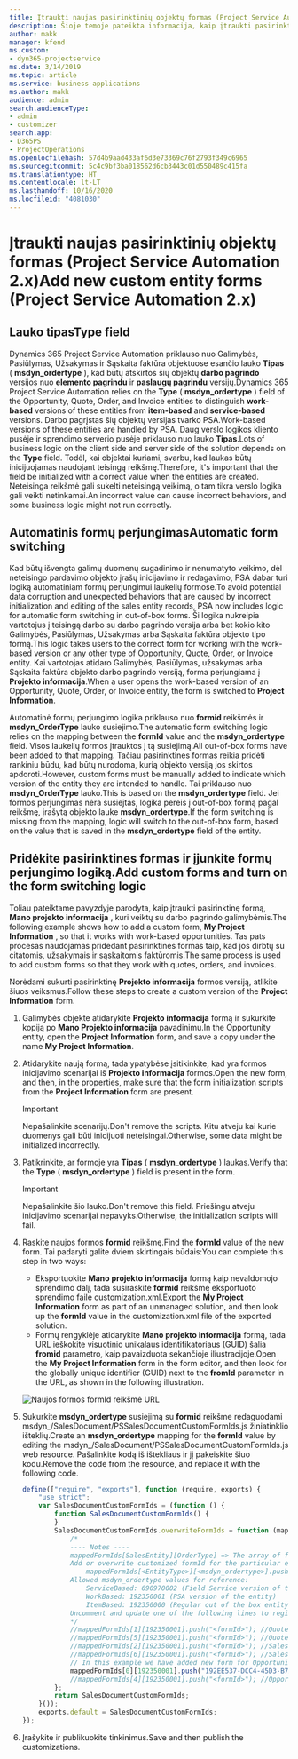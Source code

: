 ```yaml
---
title: Įtraukti naujas pasirinktinių objektų formas (Project Service Automation 2.x)
description: Šioje temoje pateikta informacija, kaip įtraukti pasirinktinių objektų formas, skirtas galimybėms, pasiūlymams, užsakymams arba sąskaitoms faktūroms Dynamics 365 Project Service Automation 2.x.
author: makk
manager: kfend
ms.custom:
- dyn365-projectservice
ms.date: 3/14/2019
ms.topic: article
ms.service: business-applications
ms.author: makk
audience: admin
search.audienceType:
- admin
- customizer
search.app:
- D365PS
- ProjectOperations
ms.openlocfilehash: 57d4b9aad433af6d3e73369c76f2793f349c6965
ms.sourcegitcommit: 5c4c9bf3ba018562d6cb3443c01d550489c415fa
ms.translationtype: HT
ms.contentlocale: lt-LT
ms.lasthandoff: 10/16/2020
ms.locfileid: "4081030"
---
```

# <a name="add-new-custom-entity-forms-project-service-automation-2x"></a><span data-ttu-id="75d09-103">Įtraukti naujas pasirinktinių objektų formas (Project Service Automation 2.x)</span><span class="sxs-lookup"><span data-stu-id="75d09-103">Add new custom entity forms (Project Service Automation 2.x)</span></span>

## <a name="type-field"></a><span data-ttu-id="75d09-104">Lauko tipas</span><span class="sxs-lookup"><span data-stu-id="75d09-104">Type field</span></span> 

<span data-ttu-id="75d09-105">Dynamics 365 Project Service Automation priklauso nuo Galimybės, Pasiūlymas, Užsakymas ir Sąskaita faktūra objektuose esančio lauko **Tipas** ( **msdyn\_ordertype** ), kad būtų atskirtos šių objektų **darbo pagrindo** versijos nuo **elemento pagrindu** ir **paslaugų pagrindu** versijų.</span><span class="sxs-lookup"><span data-stu-id="75d09-105">Dynamics 365 Project Service Automation relies on the **Type** ( **msdyn\_ordertype** ) field of the Opportunity, Quote, Order, and Invoice entities to distinguish **work-based** versions of these entities from **item-based** and **service-based** versions.</span></span> <span data-ttu-id="75d09-106">Darbo pagrįstas šių objektų versijas tvarko PSA.</span><span class="sxs-lookup"><span data-stu-id="75d09-106">Work-based versions of these entities are handled by PSA.</span></span> <span data-ttu-id="75d09-107">Daug verslo logikos kliento pusėje ir sprendimo serverio pusėje priklauso nuo lauko **Tipas**.</span><span class="sxs-lookup"><span data-stu-id="75d09-107">Lots of business logic on the client side and server side of the solution depends on the **Type** field.</span></span> <span data-ttu-id="75d09-108">Todėl, kai objektai kuriami, svarbu, kad laukas būtų inicijuojamas naudojant teisingą reikšmę.</span><span class="sxs-lookup"><span data-stu-id="75d09-108">Therefore, it's important that the field be initialized with a correct value when the entities are created.</span></span> <span data-ttu-id="75d09-109">Neteisinga reikšmė gali sukelti neteisingą veikimą, o tam tikra verslo logika gali veikti netinkamai.</span><span class="sxs-lookup"><span data-stu-id="75d09-109">An incorrect value can cause incorrect behaviors, and some business logic might not run correctly.</span></span>

## <a name="automatic-form-switching"></a><span data-ttu-id="75d09-110">Automatinis formų perjungimas</span><span class="sxs-lookup"><span data-stu-id="75d09-110">Automatic form switching</span></span>

<span data-ttu-id="75d09-111">Kad būtų išvengta galimų duomenų sugadinimo ir nenumatyto veikimo, dėl neteisingo pardavimo objekto įrašų inicijavimo ir redagavimo, PSA dabar turi logiką automatiniam formų perjungimui laukelių formose.</span><span class="sxs-lookup"><span data-stu-id="75d09-111">To avoid potential data corruption and unexpected behaviors that are caused by incorrect initialization and editing of the sales entity records, PSA now includes logic for automatic form switching in out-of-box forms.</span></span> <span data-ttu-id="75d09-112">Ši logika nukreipia vartotojus į teisingą darbo su darbo pagrindo versija arba bet kokio kito Galimybės, Pasiūlymas, Užsakymas arba Sąskaita faktūra objekto tipo formą.</span><span class="sxs-lookup"><span data-stu-id="75d09-112">This logic takes users to the correct form for working with the work-based version or any other type of Opportunity, Quote, Order, or Invoice entity.</span></span> <span data-ttu-id="75d09-113">Kai vartotojas atidaro Galimybės, Pasiūlymas, užsakymas arba Sąskaita faktūra objekto darbo pagrindo versiją, forma perjungiama į **Projekto informacija**.</span><span class="sxs-lookup"><span data-stu-id="75d09-113">When a user opens the work-based version of an Opportunity, Quote, Order, or Invoice entity, the form is switched to **Project Information**.</span></span>

<span data-ttu-id="75d09-114">Automatinė formų perjungimo logika priklauso nuo **formid** reikšmės ir **msdyn\_OrderType** lauko susiejimo.</span><span class="sxs-lookup"><span data-stu-id="75d09-114">The automatic form switching logic relies on the mapping between the **formId** value and the **msdyn\_ordertype** field.</span></span> <span data-ttu-id="75d09-115">Visos laukelių formos įtrauktos į tą susiejimą.</span><span class="sxs-lookup"><span data-stu-id="75d09-115">All out-of-box forms have been added to that mapping.</span></span> <span data-ttu-id="75d09-116">Tačiau pasirinktines formas reikia pridėti rankiniu būdu, kad būtų nurodoma, kurią objekto versiją jos skirtos apdoroti.</span><span class="sxs-lookup"><span data-stu-id="75d09-116">However, custom forms must be manually added to indicate which version of the entity they are intended to handle.</span></span> <span data-ttu-id="75d09-117">Tai priklauso nuo **msdyn\_OrderType** lauko.</span><span class="sxs-lookup"><span data-stu-id="75d09-117">This is based on the **msdyn\_ordertype** field.</span></span> <span data-ttu-id="75d09-118">Jei formos perjungimas nėra susiejtas, logika pereis į out-of-box formą pagal reikšmę, įrašytą objekto lauke **msdyn\_ordertype**.</span><span class="sxs-lookup"><span data-stu-id="75d09-118">If the form switching is missing from the mapping, logic will switch to the out-of-box form, based on the value that is saved in the **msdyn\_ordertype** field of the entity.</span></span>

## <a name="add-custom-forms-and-turn-on-the-form-switching-logic"></a><span data-ttu-id="75d09-119">Pridėkite pasirinktines formas ir įjunkite formų perjungimo logiką.</span><span class="sxs-lookup"><span data-stu-id="75d09-119">Add custom forms and turn on the form switching logic</span></span>

<span data-ttu-id="75d09-120">Toliau pateiktame pavyzdyje parodyta, kaip įtraukti pasirinktinę formą, **Mano projekto informacija** , kuri veiktų su darbo pagrindo galimybėmis.</span><span class="sxs-lookup"><span data-stu-id="75d09-120">The following example shows how to add a custom form, **My Project Information** , so that it works with work-based opportunities.</span></span> <span data-ttu-id="75d09-121">Tas pats procesas naudojamas pridedant pasirinktines formas taip, kad jos dirbtų su citatomis, užsakymais ir sąskaitomis faktūromis.</span><span class="sxs-lookup"><span data-stu-id="75d09-121">The same process is used to add custom forms so that they work with quotes, orders, and invoices.</span></span>

<span data-ttu-id="75d09-122">Norėdami sukurti pasirinktinę **Projekto informacija** formos versiją, atlikite šiuos veiksmus.</span><span class="sxs-lookup"><span data-stu-id="75d09-122">Follow these steps to create a custom version of the **Project Information** form.</span></span>

1. <span data-ttu-id="75d09-123">Galimybės objekte atidarykite **Projekto informacija** formą ir sukurkite kopiją po **Mano Projekto informacija** pavadinimu.</span><span class="sxs-lookup"><span data-stu-id="75d09-123">In the Opportunity entity, open the **Project Information** form, and save a copy under the name **My Project Information**.</span></span>
2. <span data-ttu-id="75d09-124">Atidarykite naują formą, tada ypatybėse įsitikinkite, kad yra formos inicijavimo scenarijai iš **Projekto informacija** formos.</span><span class="sxs-lookup"><span data-stu-id="75d09-124">Open the new form, and then, in the properties, make sure that the form initialization scripts from the **Project Information** form are present.</span></span> 

    > [!IMPORTANT]
    > <span data-ttu-id="75d09-125">Nepašalinkite scenarijų.</span><span class="sxs-lookup"><span data-stu-id="75d09-125">Don't remove the scripts.</span></span> <span data-ttu-id="75d09-126">Kitu atveju kai kurie duomenys gali būti inicijuoti neteisingai.</span><span class="sxs-lookup"><span data-stu-id="75d09-126">Otherwise, some data might be initialized incorrectly.</span></span>

3. <span data-ttu-id="75d09-127">Patikrinkite, ar formoje yra **Tipas** ( **msdyn\_ordertype** ) laukas.</span><span class="sxs-lookup"><span data-stu-id="75d09-127">Verify that the **Type** ( **msdyn\_ordertype** ) field is present in the form.</span></span> 

    > [!IMPORTANT]
    > <span data-ttu-id="75d09-128">Nepašalinkite šio lauko.</span><span class="sxs-lookup"><span data-stu-id="75d09-128">Don't remove this field.</span></span> <span data-ttu-id="75d09-129">Priešingu atveju inicijavimo scenarijai nepavyks.</span><span class="sxs-lookup"><span data-stu-id="75d09-129">Otherwise, the initialization scripts will fail.</span></span>

4. <span data-ttu-id="75d09-130">Raskite naujos formos **formid** reikšmę.</span><span class="sxs-lookup"><span data-stu-id="75d09-130">Find the **formId** value of the new form.</span></span> <span data-ttu-id="75d09-131">Tai padaryti galite dviem skirtingais būdais:</span><span class="sxs-lookup"><span data-stu-id="75d09-131">You can complete this step in two ways:</span></span>

    - <span data-ttu-id="75d09-132">Eksportuokite **Mano projekto informacija** formą kaip nevaldomojo sprendimo dalį, tada susiraskite **formid** reikšmę eksportuoto sprendimo faile customization.xml.</span><span class="sxs-lookup"><span data-stu-id="75d09-132">Export the **My Project Information** form as part of an unmanaged solution, and then look up the **formId** value in the customization.xml file of the exported solution.</span></span>
    - <span data-ttu-id="75d09-133">Formų rengyklėje atidarykite **Mano projekto informacija** formą, tada URL ieškokite visuotinio unikalaus identifikatoriaus (GUID) šalia **fromid** parametro, kaip pavaizduota sekančioje iliustracijoje.</span><span class="sxs-lookup"><span data-stu-id="75d09-133">Open the **My Project Information** form in the form editor, and then look for the globally unique identifier (GUID) next to the **fromId** parameter in the URL, as shown in the following illustration.</span></span>

    ![Naujos formos formId reikšmė URL](media/how-to-add-custom-forms-in-v2.0.png)

5. <span data-ttu-id="75d09-135">Sukurkite **msdyn\_ordertype** susiejimą su **formid** reikšme redaguodami msdyn\_/SalesDocument/PSSalesDocumentCustomFormIds.js žiniatinklio išteklių.</span><span class="sxs-lookup"><span data-stu-id="75d09-135">Create an **msdyn\_ordertype** mapping for the **formId** value by editing the msdyn\_/SalesDocument/PSSalesDocumentCustomFormIds.js web resource.</span></span> <span data-ttu-id="75d09-136">Pašalinkite kodą iš ištekliaus ir jį pakeiskite šiuo kodu.</span><span class="sxs-lookup"><span data-stu-id="75d09-136">Remove the code from the resource, and replace it with the following code.</span></span>

    ```javascript
    define(["require", "exports"], function (require, exports) {
        "use strict";
        var SalesDocumentCustomFormIds = (function () {
            function SalesDocumentCustomFormIds() {
            }
            SalesDocumentCustomFormIds.overwriteFormIds = function (mappedFormIds) {
                /*
                ---- Notes ----
                mappedFormIds[SalesEntity][OrderType] => The array of forms IDs that support particular entity and order type
                Add or overwrite customized formId for the particular entity and order type by calling:
                    mappedFormIds[<EntityType>][<msdyn_ordertype>].push("<formId>");
                Allowed msdyn_ordertype values for reference:
                    ServiceBased: 690970002 (Field Service version of the entity)
                    WorkBased: 192350001 (PSA version of the entity)
                    ItemBased: 192350000 (Regular out of the box entity)
                Uncomment and update one of the following lines to register custom PSA form for required entity:
                */      
                //mappedFormIds[1][192350001].push("<formId>"); //Quote
                //mappedFormIds[5][192350001].push("<formId>"); //Quote Line
                //mappedFormIds[2][192350001].push("<formId>"); //Sales Order
                //mappedFormIds[6][192350001].push("<formId>"); //Sales Order Line
                // In this example we have added new form for Opportunity
                mappedFormIds[0][192350001].push("192EE537-DCC4-45D3-B7AF-EA694B9113D2"); //Opportunity
                //mappedFormIds[4][192350001].push("<formId>"); //Opportunity Line
            };
            return SalesDocumentCustomFormIds;
        }());
        exports.default = SalesDocumentCustomFormIds;
    });
    ```

6. <span data-ttu-id="75d09-137">Įrašykite ir publikuokite tinkinimus.</span><span class="sxs-lookup"><span data-stu-id="75d09-137">Save and then publish the customizations.</span></span>
